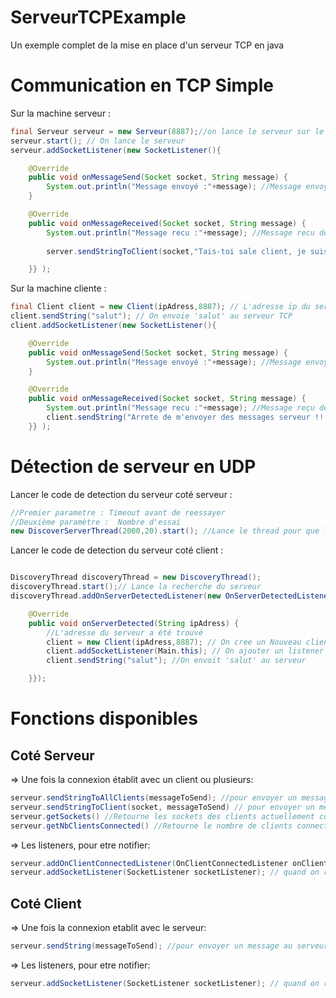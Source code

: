 # ServeurTCPExample
Un exemple complet de la mise en place d'un serveur TCP en java

# Communication en TCP Simple

Sur la machine serveur : 
```java
final Serveur serveur = new Serveur(8887);//on lance le serveur sur le port 8887
serveur.start(); // On lance le serveur
serveur.addSocketListener(new SocketListener(){

	@Override
	public void onMessageSend(Socket socket, String message) {
		System.out.println("Message envoyé :"+message); //Message envoyé à un client
	}

	@Override
	public void onMessageReceived(Socket socket, String message) {
		System.out.println("Message recu :"+message); //Message recu depuis un client
		
		server.sendStringToClient(socket,"Tais-toi sale client, je suis le serveur tout puissant !"); // On répond au client qui nous harcèle

	}} );
```

Sur la machine cliente : 
```java
final Client client = new Client(ipAdress,8887); // L'adresse ip du serveur (ou "localhost", si même machine), le port sur lequel le serveur est lancé. On se connecte au serveur
client.sendString("salut"); // On envoie 'salut' au serveur TCP
client.addSocketListener(new SocketListener(){

	@Override
	public void onMessageSend(Socket socket, String message) {
		System.out.println("Message envoyé :"+message); //Message envoyé au serveur
	}

	@Override
	public void onMessageReceived(Socket socket, String message) {
		System.out.println("Message recu :"+message); //Message reçu depuis le serveur
		client.sendString("Arrete de m'envoyer des messages serveur !! :)"); // On répond au serveur
	}} );
```
# Détection de serveur en UDP

Lancer le code de detection du serveur coté serveur : 

```java
//Premier parametre : Timeout avant de reessayer
//Deuxième paramètre :  Nombre d'essai
new DiscoverServerThread(2000,20).start(); //Lance le thread pour que les clients auto-détectent ce serveur
```

Lancer le code de detection du serveur coté client : 

```java

DiscoveryThread discoveryThread = new DiscoveryThread();
discoveryThread.start();// Lance la recherche du serveur
discoveryThread.addOnServerDetectedListener(new OnServerDetectedListener(){

	@Override
	public void onServerDetected(String ipAdress) {
		//L'adresse du serveur a été trouvé
		client = new Client(ipAdress,8887); // On cree un Nouveau client TCP
		client.addSocketListener(Main.this); // On ajouter un listener pour lire ce qui est envoyé et recu par ce client
		client.sendString("salut"); //On envoit 'salut' au serveur 

	}});
 ```


# Fonctions disponibles

## Coté Serveur

=> Une fois la connexion établit avec un client ou plusieurs:
```java
serveur.sendStringToAllClients(messageToSend); //pour envoyer un message a tout le monde
serveur.sendStringToClient(socket, messageToSend) // pour envoyer un message a un client en particulier
serveur.getSockets() //Retourne les sockets des clients actuellement connectés
serveur.getNbClientsConnected() //Retourne le nombre de clients connecte
```
=> Les listeners, pour etre notifier:
```java
serveur.addOnClientConnectedListener(OnClientConnectedListener onClientConnectedListener);  // quand un client se connecte ou se deconnecte
serveur.addSocketListener(SocketListener socketListener); // quand on recoit ou on emet un message
```
 
 ## Coté Client

=> Une fois la connexion etablit avec le serveur:
```java
serveur.sendString(messageToSend); //pour envoyer un message au serveur
```
=> Les listeners, pour etre notifier:
```java
serveur.addSocketListener(SocketListener socketListener); // quand on recoit ou on emet un message
```


